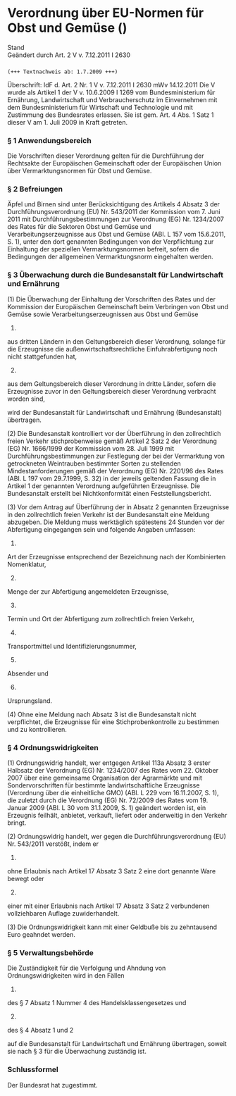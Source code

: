 Verordnung über EU-Normen für Obst und Gemüse ()
================================================

Stand  
Geändert durch Art. 2 V v. 7.12.2011 I 2630

### 

```
(+++ Textnachweis ab: 1.7.2009 +++)
```

Überschrift: IdF d. Art. 2 Nr. 1 V v. 7.12.2011 I 2630 mWv 14.12.2011
Die V wurde als Artikel 1 der V v. 10.6.2009 I 1269 vom Bundesministerium für Ernährung, Landwirtschaft und Verbraucherschutz im Einvernehmen mit dem Bundesministerium für Wirtschaft und Technologie und mit Zustimmung des Bundesrates erlassen. Sie ist gem. Art. 4 Abs. 1 Satz 1 dieser V am 1. Juli 2009 in Kraft getreten.

### § 1 Anwendungsbereich

Die Vorschriften dieser Verordnung gelten für die Durchführung der Rechtsakte der Europäischen Gemeinschaft oder der Europäischen Union über Vermarktungsnormen für Obst und Gemüse.

### § 2 Befreiungen

Äpfel und Birnen sind unter Berücksichtigung des Artikels 4 Absatz 3 der Durchführungsverordnung (EU) Nr. 543/2011 der Kommission vom 7. Juni 2011 mit Durchführungsbestimmungen zur Verordnung (EG) Nr. 1234/2007 des Rates für die Sektoren Obst und Gemüse und Verarbeitungserzeugnisse aus Obst und Gemüse (ABl. L 157 vom 15.6.2011, S. 1), unter den dort genannten Bedingungen von der Verpflichtung zur Einhaltung der speziellen Vermarktungsnormen befreit, sofern die Bedingungen der allgemeinen Vermarktungsnorm eingehalten werden.

### § 3 Überwachung durch die Bundesanstalt für Landwirtschaft und Ernährung

(1) Die Überwachung der Einhaltung der Vorschriften des Rates und der Kommission der Europäischen Gemeinschaft beim Verbringen von Obst und Gemüse sowie Verarbeitungserzeugnissen aus Obst und Gemüse

1.  
aus dritten Ländern in den Geltungsbereich dieser Verordnung, solange für die Erzeugnisse die außenwirtschaftsrechtliche Einfuhrabfertigung noch nicht stattgefunden hat,

2.  
aus dem Geltungsbereich dieser Verordnung in dritte Länder, sofern die Erzeugnisse zuvor in den Geltungsbereich dieser Verordnung verbracht worden sind,

wird der Bundesanstalt für Landwirtschaft und Ernährung (Bundesanstalt) übertragen.

(2) Die Bundesanstalt kontrolliert vor der Überführung in den zollrechtlich freien Verkehr stichprobenweise gemäß Artikel 2 Satz 2 der Verordnung (EG) Nr. 1666/1999 der Kommission vom 28. Juli 1999 mit Durchführungsbestimmungen zur Festlegung der bei der Vermarktung von getrockneten Weintrauben bestimmter Sorten zu stellenden Mindestanforderungen gemäß der Verordnung (EG) Nr. 2201/96 des Rates (ABl. L 197 vom 29.7.1999, S. 32) in der jeweils geltenden Fassung die in Artikel 1 der genannten Verordnung aufgeführten Erzeugnisse. Die Bundesanstalt erstellt bei Nichtkonformität einen Feststellungsbericht.

(3) Vor dem Antrag auf Überführung der in Absatz 2 genannten Erzeugnisse in den zollrechtlich freien Verkehr ist der Bundesanstalt eine Meldung abzugeben. Die Meldung muss werktäglich spätestens 24 Stunden vor der Abfertigung eingegangen sein und folgende Angaben umfassen:

1.  
Art der Erzeugnisse entsprechend der Bezeichnung nach der Kombinierten Nomenklatur,

2.  
Menge der zur Abfertigung angemeldeten Erzeugnisse,

3.  
Termin und Ort der Abfertigung zum zollrechtlich freien Verkehr,

4.  
Transportmittel und Identifizierungsnummer,

5.  
Absender und

6.  
Ursprungsland.

(4) Ohne eine Meldung nach Absatz 3 ist die Bundesanstalt nicht verpflichtet, die Erzeugnisse für eine Stichprobenkontrolle zu bestimmen und zu kontrollieren.

### § 4 Ordnungswidrigkeiten

(1) Ordnungswidrig handelt, wer entgegen Artikel 113a Absatz 3 erster Halbsatz der Verordnung (EG) Nr. 1234/2007 des Rates vom 22. Oktober 2007 über eine gemeinsame Organisation der Agrarmärkte und mit Sondervorschriften für bestimmte landwirtschaftliche Erzeugnisse (Verordnung über die einheitliche GMO) (ABl. L 229 vom 16.11.2007, S. 1), die zuletzt durch die Verordnung (EG) Nr. 72/2009 des Rates vom 19. Januar 2009 (ABl. L 30 vom 31.1.2009, S. 1) geändert worden ist, ein Erzeugnis feilhält, anbietet, verkauft, liefert oder anderweitig in den Verkehr bringt.

(2) Ordnungswidrig handelt, wer gegen die Durchführungsverordnung (EU) Nr. 543/2011 verstößt, indem er

1.  
ohne Erlaubnis nach Artikel 17 Absatz 3 Satz 2 eine dort genannte Ware bewegt oder

2.  
einer mit einer Erlaubnis nach Artikel 17 Absatz 3 Satz 2 verbundenen vollziehbaren Auflage zuwiderhandelt.

(3) Die Ordnungswidrigkeit kann mit einer Geldbuße bis zu zehntausend Euro geahndet werden.

### § 5 Verwaltungsbehörde

Die Zuständigkeit für die Verfolgung und Ahndung von Ordnungswidrigkeiten wird in den Fällen

1.  
des § 7 Absatz 1 Nummer 4 des Handelsklassengesetzes und

2.  
des § 4 Absatz 1 und 2

auf die Bundesanstalt für Landwirtschaft und Ernährung übertragen, soweit sie nach § 3 für die Überwachung zuständig ist.

### Schlussformel

Der Bundesrat hat zugestimmt.
